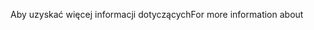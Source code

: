 <span data-ttu-id="fdd72-101">Aby uzyskać więcej informacji dotyczących</span><span class="sxs-lookup"><span data-stu-id="fdd72-101">For more information about</span></span>